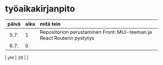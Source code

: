# työaikakirjanpito

| päivä | aika | mitä tein  |
| :----:|:-----| :-----|
| 5.7. | 1    | Repositorion perustaminen Front: MUI-teeman ja React Routerin pystytys |
| 6.7. | 0    |  |

| yht   | 28   | | 